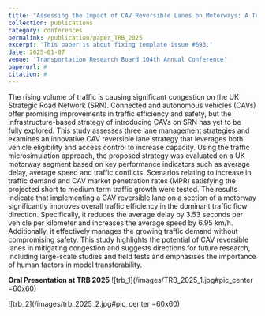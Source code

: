 ```yaml
---
title: "Assessing the Impact of CAV Reversible Lanes on Motorways: A Traffic Microsimulation Study"
collection: publications
category: conferences
permalink: /publication/paper_TRB_2025
excerpt: 'This paper is about fixing template issue #693.'
date: 2025-01-07
venue: 'Transportation Research Board 104th Annual Conference'
paperurl: #
citation: #
---
```


The rising volume of traffic is causing significant congestion on the UK Strategic Road Network (SRN). Connected and autonomous vehicles (CAVs) offer promising improvements in traffic efficiency and safety, but the infrastructure-based strategy of introducing CAVs on SRN has yet to be fully explored. This study assesses three lane management strategies and examines an innovative CAV reversible lane strategy that leverages both vehicle eligibility and access control to increase capacity. Using the traffic microsimulation approach, the proposed strategy was evaluated on a UK motorway segment based on key performance indicators such as average delay, average speed and traffic conflicts. Scenarios relating to increase in traffic demand and CAV market penetration rates (MPR) satisfying the projected short to medium term traffic growth were tested. The results indicate that implementing a CAV reversible lane on a section of a motorway significantly improves overall traffic efficiency in the dominant traffic flow direction. Specifically, it reduces the average delay by 3.53 seconds per vehicle per kilometer and increases the average speed by 6.95 km/h. Additionally, it effectively manages the growing traffic demand without compromising safety. This study highlights the potential of CAV reversible lanes in mitigating congestion and suggests directions for future research, including large-scale studies and field tests and emphasises the importance of human factors in model transferability.

**Oral Presentation at TRB 2025**
![trb_1](/images/TRB_2025_1.jpg#pic_center =60x60)

![trb_2](/images/trb_2025_2.jpg#pic_center =60x60)

